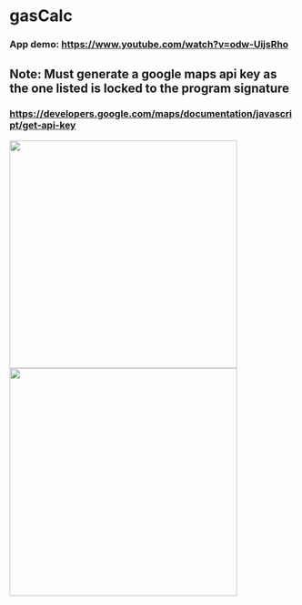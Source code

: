 # gasCalc
### App demo: https://www.youtube.com/watch?v=odw-UijsRho
## Note: Must generate a google maps api key as the one listed is locked to the program signature
### https://developers.google.com/maps/documentation/javascript/get-api-key

<img src="https://user-images.githubusercontent.com/89288140/207698858-6186e365-fd38-4204-ad04-e64492436060.png" width="400"/> <img src="https://user-images.githubusercontent.com/89288140/207697865-4286ace6-4394-4069-9d2c-60419191acf9.png" width="400"/>
